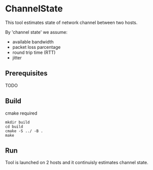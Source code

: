 # ChannelState

This tool estimates state of network channel between two hosts.

By 'channel state' we assume:
- available bandwidth
- packet loss parcentage
- round trip time (RTT)
- jitter 

## Prerequisites

TODO

## Build

cmake required

```
mkdir build
cd build
cmake -S ../ -B .
make
```

## Run

Tool is launched on 2 hosts and it continuisly estimates channel state.
